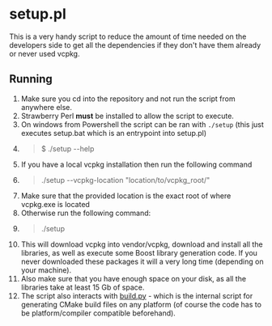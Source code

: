 # setup.pl

This is a very handy script to reduce the amount of time needed on the developers side to get all the dependencies if they don't have them already or never used vcpkg.

## Running

1. Make sure you cd into the repository and not run the script from anywhere else.
2. Strawberry Perl __must__ be installed to allow the script to execute.
3. On windows from Powershell the script can be ran with ``./setup`` (this just executes setup.bat which is an entrypoint into setup.pl)
4. > $ ./setup --help
5. If you have a local vcpkg installation then run the following command
6. > ./setup --vcpkg-location "location/to/vcpkg_root/"
7. Make sure that the provided location is the exact root of where vcpkg.exe is located
8. Otherwise run the following command:
9. > ./setup
10. This will download vcpkg into vendor/vcpkg, download and install all the libraries, as well as execute some Boost library generation code. If you never downloaded these packages it will a very long time (depending on your machine).
11. Also make sure that you have enough space on your disk, as all the libraries take at least 15 Gb of space.
12. The script also interacts with [build.py](build.py.md) - which is the internal script for generating CMake build files on any platform (of course the code has to be platform/compiler compatible beforehand).